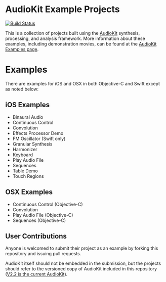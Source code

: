 # AudioKit Example Projects

[![Build Status](https://travis-ci.org/audiokit/Examples.svg?branch=master)](https://travis-ci.org/audiokit/Examples)

This is a collection of projects built using the [AudioKit](http://audiokit.io/) synthesis, processing, and analysis framework.  More information about these examples, including demonstration movies, can be found at the [AudioKit Examples page](http://audiokit.io/examples/).

Examples
=======

There are examples for iOS and OSX in both Objective-C and Swift except as noted below:

iOS Examples
------------
* Binaural Audio
* Continuous Control
* Convolution
* Effects Processor Demo
* FM Oscillator (Swift only)
* Granular Synthesis
* Harmonizer
* Keyboard
* Play Audio File
* Sequences
* Table Demo
* Touch Regions


OSX Examples
------------
* Continuous Control (Objective-C)
* Convolution
* Play Audio File (Objective-C)
* Sequences (Objective-C)

User Contributions
----------------------

Anyone is welcomed to submit their project as an example by forking this repository and issuing pull requests.

AudioKit itself should not be embedded in the submission, but the projects should refer to the versioned copy of AudioKit included in this repository ([V2.2 is the current AudioKit](http://github.com/audiokit/AudioKit/)).
